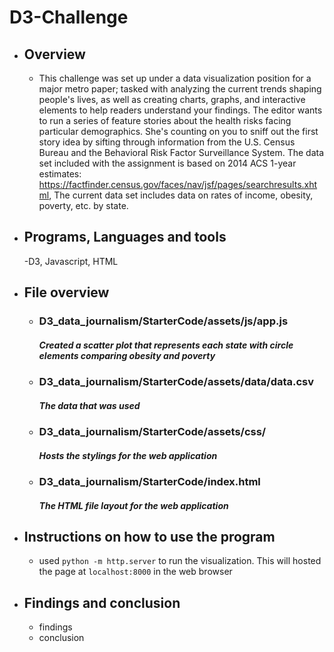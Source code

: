 # D3-Challenge


- ## Overview
  - This challenge was set up under a data visualization position for a major metro paper; tasked with analyzing the current trends shaping people's lives, as well as creating charts, graphs, and interactive elements to help readers understand your findings. The editor wants to run a series of feature stories about the health risks facing particular demographics. She's counting on you to sniff out the first story idea by sifting through information from the U.S. Census Bureau and the Behavioral Risk Factor Surveillance System.
The data set included with the assignment is based on 2014 ACS 1-year estimates: https://factfinder.census.gov/faces/nav/jsf/pages/searchresults.xhtml, The current data set includes data on rates of income, obesity, poverty, etc. by state. 
  

- ## Programs, Languages and tools
  -D3, Javascript, HTML
- ## File overview
  - ### D3_data_journalism/StarterCode/assets/js/app.js
    ##### Created a scatter plot that represents each state with circle elements comparing obesity and poverty
  - ### D3_data_journalism/StarterCode/assets/data/data.csv
    ##### The data that was used
  - ### D3_data_journalism/StarterCode/assets/css/
    ##### Hosts the stylings for the web application
  - ### D3_data_journalism/StarterCode/index.html
    ##### The HTML file layout for the web application


- ## Instructions on how to use the program
    - used `python -m http.server` to run the visualization. This will hosted the page at `localhost:8000` in the web browser
- ## Findings and conclusion
    - findings
    - conclusion
